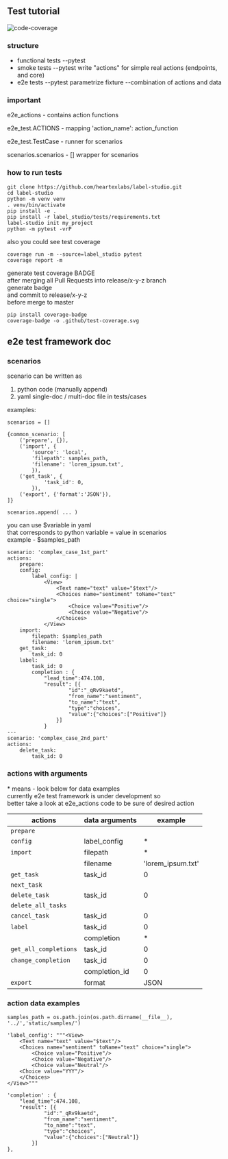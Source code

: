 
## Test tutorial
![code-coverage](https://github.com/heartexlabs/label-studio/.github/test-coverage.svg)


### structure

- functional tests
    --pytest
- smoke tests
    --pytest write "actions" for simple real actions (endpoints, and core)
- e2e tests
    --pytest parametrize fixture
    --combination of actions and data


### important

e2e_actions - contains action functions

e2e_test.ACTIONS - mapping 'action_name': action_function

e2e_test.TestCase - runner for scenarios

scenarios.scenarios - [] wrapper for scenarios




### how to run tests

```
git clone https://github.com/heartexlabs/label-studio.git
cd label-studio
python -m venv venv
. venv/bin/activate
pip install -e .
pip install -r label_studio/tests/requirements.txt
label-studio init my_project
python -m pytest -vrP
```

also you could see test coverage

```
coverage run -m --source=label_studio pytest
coverage report -m
```

generate test coverage BADGE<br/>
after merging all Pull Requests into release/x-y-z branch<br/>
generate badge<br/>
and commit to release/x-y-z<br/>
before merge to master<br/>

```
pip install coverage-badge
coverage-badge -o .github/test-coverage.svg
```


## e2e test framework doc

### scenarios
scenario can be written as<br/>
1) python code (manually append)<br/>
2) yaml single-doc / multi-doc file in tests/cases<br/>

examples:

```
scenarios = []

{common_scenario: [
    ('prepare', {}),
    ('import', {
        'source': 'local',
        'filepath': samples_path,
        'filename': 'lorem_ipsum.txt',
        }),
    ('get_task', {
            'task_id': 0,
        }),
    ('export', {'format':'JSON'}),
]}

scenarios.append( ... )
```

you can use $variable in yaml<br/>
that corresponds to python variable = value in scenarios<br/>
example - $samples_path<br/>

```
scenario: 'complex_case_1st_part'
actions:
    prepare:
    config:
        label_config: |
            <View>
                <Text name="text" value="$text"/>
                <Choices name="sentiment" toName="text" choice="single">
                    <Choice value="Positive"/>
                    <Choice value="Negative"/>
                </Choices>
            </View>
    import:
        filepath: $samples_path
        filename: 'lorem_ipsum.txt'
    get_task:
        task_id: 0
    label:
        task_id: 0
        completion : {
            "lead_time":474.108,
            "result": [{
                    "id":"_qRv9kaetd",
                    "from_name":"sentiment",
                    "to_name":"text",
                    "type":"choices",
                    "value":{"choices":["Positive"]}
                }]
            }
---
scenario: 'complex_case_2nd_part'
actions:
    delete_task:
        task_id: 0

```

### actions with arguments
\* means - look below for data examples<br/>
currently e2e test framework is under development so<br/>
better take a look at e2e_actions code to be sure of desired action<br/>

| actions | data arguments | example |
| ------ | ------ | ------ |
| `prepare` |  |  |
| `config` | label_config | * |
| `import` | filepath | * |
|  | filename | 'lorem_ipsum.txt'|
| `get_task` | task_id | 0 |
| `next_task` |  |  |
| `delete_task` | task_id | 0 |
| `delete_all_tasks` |  |  |
| `cancel_task` | task_id | 0 |
| `label` | task_id | 0 |
|  | completion | * |
| `get_all_completions` | task_id | 0 |
| `change_completion` | task_id | 0 |
|  | completion_id | 0 |
| `export` | format | JSON |


### action data examples
```
samples_path = os.path.join(os.path.dirname(__file__), '../','static/samples/')

'label_config': """<View>
    <Text name="text" value="$text"/>
    <Choices name="sentiment" toName="text" choice="single">
        <Choice value="Positive"/>
        <Choice value="Negative"/>
        <Choice value="Neutral"/>
    <Choice value="YYY"/>
    </Choices>
</View>"""
                
'completion' : {
    "lead_time":474.108,
    "result": [{
            "id":"_qRv9kaetd",
            "from_name":"sentiment",
            "to_name":"text",
            "type":"choices",
            "value":{"choices":["Neutral"]}
        }]
},
```
